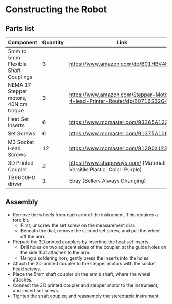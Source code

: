# Constructing the Robot

## Parts list
| Component                             | Quantity | Link                                                                     |
|---------------------------------------|----------|--------------------------------------------------------------------------|
| 5mm to 5mm Flexible Shaft Couplings   | 3        | https://www.amazon.com/dp/B01HBV4KCE                                     |
| NEMA 17 Stepper motors, 40N.cm torque | 3        | https://www.amazon.com/Stepper-Motor-4-lead-Printer-Router/dp/B0716S32G4 |
| Heat Set Inserts                      | 6        | https://www.mcmaster.com/93365A122                                       |
| Set Screws                            | 6        | https://www.mcmaster.com/91375A106                                       |
| M3 Socket Head Screws                 | 12       | https://www.mcmaster.com/91290a123                                       |
| 3D Printed Coupler                    | 3        | https://www.shapeways.com/ (Material: Versitile Plastic, Color: Purple)  |
| TB6600HG driver                       | 1        | Ebay (Sellers Always Changing)                                           |

## Assembly

* Remove the wheels from each arm of the instrument. This requires a torx bit.
  * First, unscrew the set screw on the measurement dial.
  * Beneath the dial, remove the second set screw, and pull the wheel off the arm.
* Prepare the 3D printed couplers by inserting the heat set inserts.
  * Drill holes on two adjacent sides of the coupler, at the guide holes on the side that attaches to the arm.
  * Using a soldering iron, gently press the inserts into the holes.
* Attach the 3D printed coupler to the stepper motors with the socket head screws.
* Place the 5mm shaft coupler on the arm's shaft, where the wheel attaches.
* Connect the 3D printed coupler and stepper motor to the instrument, and instert set scews.
* Tighten the shaft coupler, and reassemply the stereotaxic instrument. 

